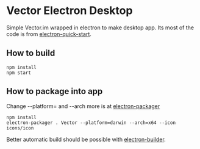 # Vector Electron Desktop
Simple Vector.im wrapped in electron to make desktop app. Its most of the code is from [electron-quick-start](https://github.com/electron/electron-quick-start).


## How to build
```
npm install
npm start
```

## How to package into app
Change --platform= and --arch more is at [electron-packager](https://github.com/electron-userland/electron-packager)
```
npm install
electron-packager . Vector --platform=darwin --arch=x64 --icon icons/icon
```


Better automatic build should be possible with [electron-builder](https://github.com/electron-userland/electron-builder).
